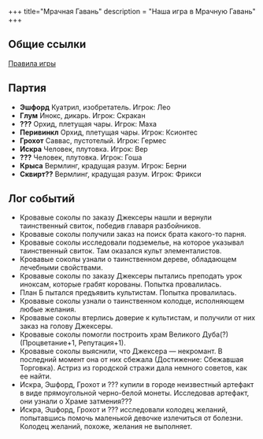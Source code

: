 +++
 title="Мрачная Гавань"
 description = "Наша игра в Мрачную Гавань"
+++

Общие ссылки
---

[Правила игры](https://tesera.ru/images/items/1493093/Rules-gloomhaven-rus.pdf)

Партия
---

- **Эшфорд** Куатрил, изобретатель. Игрок: Лео
- **Глум** Инокс, дикарь. Игрок: Скракан
- **???** Орхид, плетущая чары. Игрок: Маха
- **Перивинкл** Орхид, плетущая чары. Игрок: Ксионтес
- **Грохот** Саввас, пустотелый. Игрок: Гермес
- **Искра** Человек, плутовка. Игрок: Вер
- **???** Человек, плутовка. Игрок: Гоша
- **Крыса** Вермлинг, крадущая разум. Игрок: Берни
- **Сквирт??** Вермлинг, крадущая разум. Игрок: Фрикси

Лог событий
---

- Кровавые соколы по заказу Джексеры нашли и вернули таинственный свиток, победив главаря разбойников.
- Кровавые соколы получили заказ на поиск брата какого-то парня.
- Кровавые соколы исследовали подземелье, на которое указывал таинственный свиток. Там оказался культ элементалистов.
- Кровавые соколы узнали о таинственном дереве, обладающем лечебными свойствами.
- Кровавые соколы по заказу Джексеры пытались преподать урок иноксам, которые грабят корованы. Попытка провалилась.
- План Б пытался предъявить культистам. Попытка провалилась.
- Кровавые соколы узнали о таинственном колодце, исполняющем любые желания.
- Кровавые соколы втерлись доверие к культистам, и получили от них заказ на голову Джексеры.
- Кровавые соколы помогли построить храм Великого Дуба(?) (Процветание+1, Репутация+1).
- Кровавые соколы выяснили, что Джексера — некромант. В последний момент она от них сбежала (Достижение: Сбежавшая Торговка). Астриз из городской стражи дала немного советов, как ее найти.
- Искра, Эшфорд, Грохот и ??? купили в городе неизвестный артефакт в виде прямоугольной черно-белой монеты. Исследовав артефакт, они узнали о Храме затмения???
- Искра, Эшфорд, Грохот и ??? исследовали колодец желаний, попытавшись помочь маленькой девочке излечиться от болезни. Колодец желаний, похоже, желания не выполняет.

